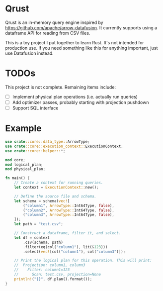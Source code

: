 # Qrust
Qrust is an in-memory query engine inspired by https://github.com/apache/arrow-datafusion. It currently supports using a dataframe API for reading from CSV files.

This is a toy project I put together to learn Rust. It's not intended for production use. If you need something like this for anything important, just use Datafusion instead.

# TODOs
This project is not complete. Remaining items include:
- [ ] Implement physical plan operations (i.e. actually run queries)
- [ ] Add optimizer passes, probably starting with projection pushdown
- [ ] Support SQL interface

# Example
```rust
use crate::core::data_type::ArrowType;
use crate::core::execution_context::ExecutionContext;
use crate::core::helper::*;

mod core;
mod logical_plan;
mod physical_plan;

fn main() {
    // Create a context for running queries.
    let context = ExecutionContext::new();

    // Define the source file and schema.
    let schema = schema(vec![
        ("column1", ArrowType::Int64Type, false),
        ("column2", ArrowType::Int64Type, false),
        ("column3", ArrowType::Int64Type, false),
    ]);
    let path = "test.csv";

    // Construct a dataframe, filter it, and select.
    let df = context
        .csv(schema, path)
        .filter(eq(col("column1"), lit(&123)))
        .select(vec![col("column1"), col("column3")]);

    // Print the logical plan for this operation. This will print:
    //  Projection: column1, column3
    //    Filter: column1=123
    //      Scan: test.csv, projection=None
    println!("{}", df.plan().format());
}
```
